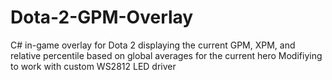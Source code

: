# Dota-2-GPM-Overlay
C# in-game overlay for Dota 2 displaying the current GPM, XPM, and relative percentile based on global averages for the current hero
Modifiying to work with custom WS2812 LED driver

